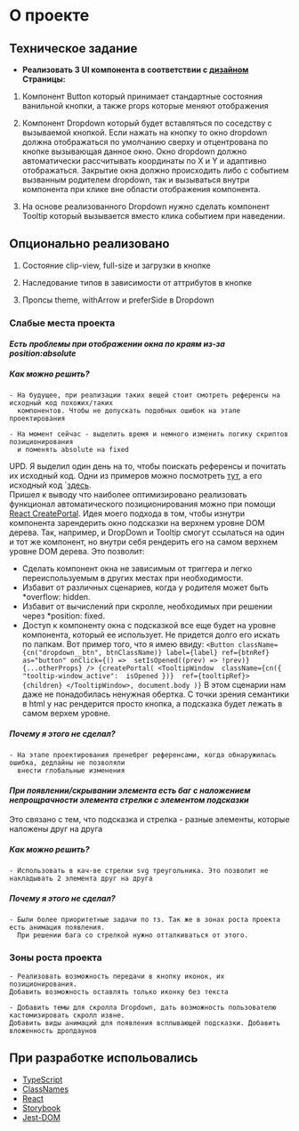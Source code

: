 # О проекте

## Техническое задание

- **Реализовать 3 UI компонента в соответствии с [дизайном](https://www.figma.com/file/OseNWZWoC2aMv1yTEUNIAo/Tasks-for-the-test-period?node-id=0%3A1&t=3ir3uf3gLVXCiYRQ-1)**
  **Страницы:**

1. Компонент Button который принимает стандартные состояния ванильной кнопки, а также props которые меняют отображения

2. Компонент Dropdown который будет вставляться по соседству с вызываемой кнопкой. Если нажать на кнопку то окно dropdown должна отображаться по умолчанию сверху и отцентрована по кнопке вызывающая данное окно.
   Окно dropdown должно автоматически рассчитывать координаты по X и Y и адаптивно отображаться.
   Закрытие окна должно происходить либо с событием вызванным родителем dropdown, так и вызываться внутри компонента при клике вне области отображения компонента.

3. На основе реализованного Dropdown нужно сделать компонент Tooltip который вызывается вместо клика событием при наведении.

## Опционально реализовано

1. Состояние clip-view, full-size и загрузки в кнопке

2. Наследование типов в зависимости от аттрибутов в кнопке

3. Пропсы theme, withArrow и preferSide в Dropdown

### Слабые места проекта

#### _Есть проблемы при отображении окна по краям из-за position:absolute_

##### Как можно решить?

    - На будущее, при реализации таких вещей стоит смотреть референсы на исходный код похожих/таких
      компонентов. Чтобы не допускать подобных ошибок на этапе проектирования

    - На момент сейчас - выделить время и немного изменить логику скриптов позиционирования
      и поменять absolute на fixed
      
 UPD. Я выделил один день на то, чтобы поискать референсы и почитать их исходный код. Одни из примеров можно посмотреть [тут](https://flatpickr.js.org/examples/), а его исходный код `[здесь](https://github.com/flatpickr/flatpickr).  
Пришел к выводу что наиболее оптимизировано реализовать функционал автоматического позиционирования можно при помощи [React CreatePortal](https://react.dev/reference/react-dom/createPortal). 
Идея моего подхода в том, чтобы изнутри компонента зарендерить окно подсказки на верхнем уровне DOM дерева.  Так, например, и DropDown и Tooltip смогут ссылаться на один и тот же компонент, но внутри себя рендерить его на самом верхнем уровне DOM дерева. Это позволит:
- Сделать компонент окна не зависимым от триггера и легко переиспользуемым в других местах при необходимости.
-  Избавит от различных сценариев, когда у родителя может быть *overflow: hidden.
- Избавит от вычислений при скролле, необходимых при решении через *position: fixed.
- Доступ к компоненту окна с подсказкой все еще будет на уровне компонента, который ее использует. Не придется долго его искать по папкам. 
Вот пример того, что я имею ввиду:
`<Button
className={cn("dropdown__btn", btnClassName)}
label={label}
ref={btnRef}
as="button"
onClick={() =>  setIsOpened((prev) => !prev)}
{...otherProps}
/>
{createPortal(
<TooltipWindow  className={cn({ "tooltip-window_active":  isOpened })}  ref={tooltipRef}>
{children}
</TooltipWindow>,
document.body
)}`
В этом сценарии нам даже не понадобилась ненужная обертка. С точки зрения семантики в html у нас рендерится просто кнопка, а подсказка будет лежать в самом верхем уровне.

##### Почему я этого не сделал?

    - На этапе проектирования пренебрег референсами, когда обнаружилась ошибка, дедлайны не позволяли
      внести глобальные изменения

#### _При появлении/скрывании элемента есть баг с наложением непрощрачности элемента стрелки с элементом подсказки_

Это связано с тем, что подсказка и стрелка - разные элементы, которые наложены друг на друга

##### Как можно решить?

    - Использовать в кач-ве стрелки svg треугольника. Это позволит не накладывать 2 элемента друг на друга

##### Почему я этого не сделал?

    - Были более приоритетные задачи по тз. Так же в зонах роста проекта есть анимация появления.
      При решении бага со стрелкой нужно отталкиваться от этого.

### Зоны роста проекта

    - Реализовать возможность передачи в кнопку иконок, их позиционирования. 
    Добавить возможность оставлять только иконку без текста

    - Добавить темы для скролла Dropdown, дать возможность пользователю кастомизировать скролл извне. 
    Добавить виды анимаций для появления всплывающей подсказки. Добавить вложенность дропдаунов

## При разработке испольовались

- [TypeScript](https://www.typescriptlang.org/docs/)
- [ClassNames](https://www.npmjs.com/package/classnames)
- [React](https://ru.reactjs.org/)
- [Storybook](https://storybook.js.org/)
- [Jest-DOM](https://testing-library.com/docs/ecosystem-jest-dom/)
